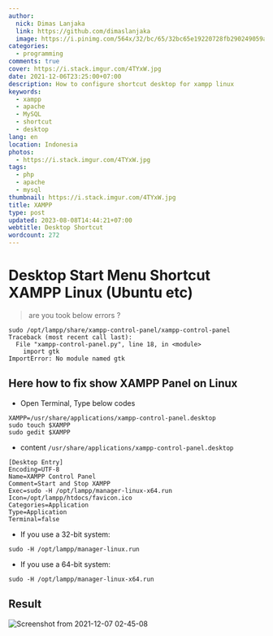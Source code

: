 ```yaml
---
author:
  nick: Dimas Lanjaka
  link: https://github.com/dimaslanjaka
  image: https://i.pinimg.com/564x/32/bc/65/32bc65e19220728fb290249059a7242a.jpg
categories:
  - programming
comments: true
cover: https://i.stack.imgur.com/4TYxW.jpg
date: 2021-12-06T23:25:00+07:00
description: How to configure shortcut desktop for xampp linux
keywords:
  - xampp
  - apache
  - MySQL
  - shortcut
  - desktop
lang: en
location: Indonesia
photos:
  - https://i.stack.imgur.com/4TYxW.jpg
tags:
  - php
  - apache
  - mysql
thumbnail: https://i.stack.imgur.com/4TYxW.jpg
title: XAMPP
type: post
updated: 2023-08-08T14:44:21+07:00
webtitle: Desktop Shortcut
wordcount: 272
---
```


# Desktop Start Menu Shortcut XAMPP Linux (Ubuntu etc)

> are you took below errors ?

<pre><code>sudo /opt/lampp/share/xampp-control-panel/xampp-control-panel
Traceback (most recent call last):
  File "xampp-control-panel.py", line 18, in &lt;module&gt;
    import gtk
ImportError: No module named gtk</code></pre>

## Here how to fix show XAMPP Panel on Linux
- Open Terminal, Type below codes

```shell
XAMPP=/usr/share/applications/xampp-control-panel.desktop
sudo touch $XAMPP
sudo gedit $XAMPP
```

- content `/usr/share/applications/xampp-control-panel.desktop`

```desktop
[Desktop Entry]
Encoding=UTF-8
Name=XAMPP Control Panel
Comment=Start and Stop XAMPP
Exec=sudo -H /opt/lampp/manager-linux-x64.run
Icon=/opt/lampp/htdocs/favicon.ico
Categories=Application
Type=Application
Terminal=false
```

- If you use a 32-bit system:

```shell
sudo -H /opt/lampp/manager-linux.run
```

- If you use a 64-bit system:

```shell
sudo -H /opt/lampp/manager-linux-x64.run
```

## Result
![Screenshot from 2021-12-07 02-45-08](https://user-images.githubusercontent.com/12471057/144911998-7459f8b8-1816-447e-a0c7-898a2cd4da49.png)
